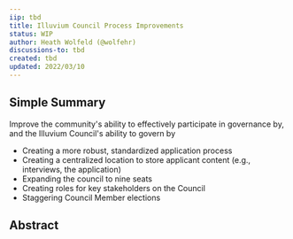 ```yaml
---
iip: tbd
title: Illuvium Council Process Improvements
status: WIP
author: Heath Wolfeld (@wolfehr)
discussions-to: tbd
created: tbd
updated: 2022/03/10
---
```


## Simple Summary
Improve the community's ability to effectively participate in governance by, and the Illuvium Council's ability to govern by
* Creating a more robust, standardized application process
* Creating a centralized location to store applicant content (e.g., interviews, the application)
* Expanding the council to nine seats
* Creating roles for key stakeholders on the Council
* Staggering Council Member elections 

## Abstract

